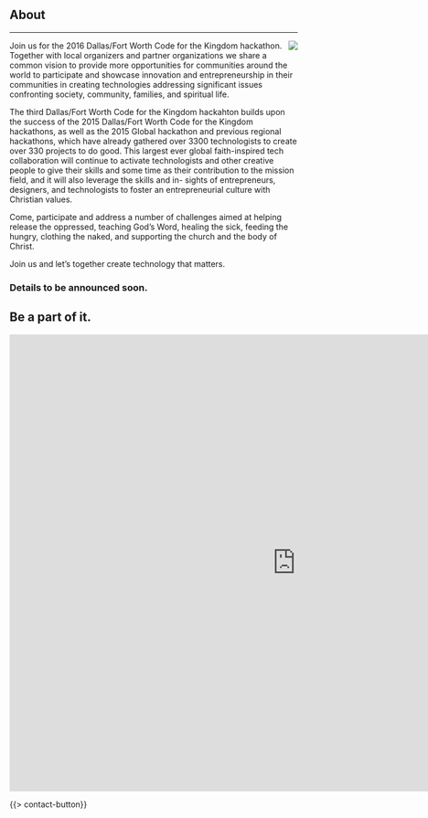﻿## About
---
<img src="{{assets}}/images/earth.jpg" style="float:right"/>

Join us for the 2016 Dallas/Fort Worth Code for the Kingdom hackathon. Together with local organizers and partner organizations we share a common vision to provide more opportunities for communities around the world to participate and showcase innovation and entrepreneurship in their communities in creating technologies addressing significant issues confronting society, community, families, and spiritual life.

The third Dallas/Fort Worth Code for the Kingdom hackahton builds upon the success of the 2015 Dallas/Fort Worth  Code for the Kingdom hackathons, as well as the 2015 Global hackathon and previous regional hackathons, which have already gathered over 3300 technologists to create over 330 projects to do good. This largest ever global faith-inspired tech collaboration will continue to activate technologists and other creative people to give their skills and some time as their contribution to the mission field, and it will also leverage the skills and in- sights of entrepreneurs, designers, and technologists to foster an entrepreneurial culture with Christian values.

Come, participate and address a number of challenges aimed at helping release the oppressed, teaching God’s Word, healing the sick, feeding the hungry, clothing the naked, and supporting the church and the body of Christ. 

Join us and let’s together create technology that matters.

### Details to be announced soon. 

## Be a part of it.

<iframe src="https://docs.google.com/forms/d/193-0l6fbRLKmvzBHNEnhIQs2kBFaOL91MMN2jq8sdhg/viewform?embedded=true" width="1000" height="800" frameborder="0" marginheight="0" marginwidth="0">Loading...</iframe>

{{> contact-button}}
